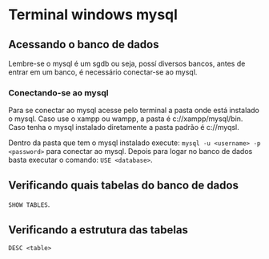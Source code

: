 # Terminal windows mysql

## Acessando o banco de dados

Lembre-se o mysql é um sgdb ou seja, possí diversos bancos, antes de entrar em um
banco, é necessário conectar-se ao mysql.

### Conectando-se ao mysql

Para se conectar ao mysql acesse pelo terminal a pasta onde está instalado o 
mysql. Caso use o xampp ou wampp, a pasta é c://xampp/mysql/bin. Caso tenha
o mysql instalado diretamente a pasta padrão é c://myqsl.

Dentro da pasta que tem o mysql instalado execute: `mysql -u <username> -p <password>` 
para conectar ao mysql. Depois para logar no banco de dados basta executar o comando:
`USE <database>`.

## Verificando quais tabelas do banco de dados

`SHOW TABLES`.

## Verificando a estrutura das tabelas

`DESC <table>`